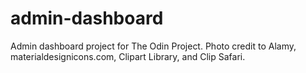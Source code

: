 # admin-dashboard
Admin dashboard project for The Odin Project. Photo credit to Alamy, materialdesignicons.com, Clipart Library, and Clip Safari.
